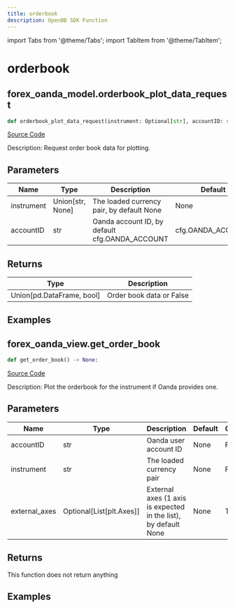 ```yaml
---
title: orderbook
description: OpenBB SDK Function
---
```


import Tabs from '@theme/Tabs';
import TabItem from '@theme/TabItem';

# orderbook

<Tabs>
<TabItem value="model" label="Model" default>

## forex_oanda_model.orderbook_plot_data_request

```python title='openbb_terminal/forex/oanda/oanda_model.py'
def orderbook_plot_data_request(instrument: Optional[str], accountID: str) -> None:
```
[Source Code](https://github.com/OpenBB-finance/OpenBBTerminal/tree/main/openbb_terminal/forex/oanda/oanda_model.py#L137)

Description: Request order book data for plotting.

## Parameters

| Name | Type | Description | Default | Optional |
| ---- | ---- | ----------- | ------- | -------- |
| instrument | Union[str, None] | The loaded currency pair, by default None | None | False |
| accountID | str | Oanda account ID, by default cfg.OANDA_ACCOUNT | cfg.OANDA_ACCOUNT | True |

## Returns

| Type | Description |
| ---- | ----------- |
| Union[pd.DataFrame, bool] | Order book data or False |

## Examples



</TabItem>
<TabItem value="view" label="View">

## forex_oanda_view.get_order_book

```python title='openbb_terminal/decorators.py'
def get_order_book() -> None:
```
[Source Code](https://github.com/OpenBB-finance/OpenBBTerminal/tree/main/openbb_terminal/decorators.py#L80)

Description: Plot the orderbook for the instrument if Oanda provides one.

## Parameters

| Name | Type | Description | Default | Optional |
| ---- | ---- | ----------- | ------- | -------- |
| accountID | str | Oanda user account ID | None | False |
| instrument | str | The loaded currency pair | None | False |
| external_axes | Optional[List[plt.Axes]] | External axes (1 axis is expected in the list), by default None | None | True |

## Returns

This function does not return anything

## Examples



</TabItem>
</Tabs>